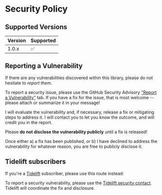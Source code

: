 # Security Policy

## Supported Versions

| Version | Supported          |
|---------|--------------------|
| 1.0.x   | :white_check_mark: |

## Reporting a Vulnerability

If there are any vulnerabilities discovered within this library, please do not hesitate to _report them_. 

To report a security issue, please use the GitHub Security Advisory ["Report a Vulnerability"](https://github.com/ericsizemore/php-project-template/security/advisories/new) tab. If you have a fix for the issue, that is most welcome -- please attach or summarize it in your message!

I will evaluate the vulnerability and, if necessary, release a fix or mitigating steps to address it. I will contact you to let you know the outcome, and will credit you in the report.

   Please **do not disclose the vulnerability publicly** until a fix is released!

Once either a) a fix has been published, or b) I have declined to address the vulnerability for whatever reason, you are free to publicly disclose it.

## Tidelift subscribers

If you're a [Tidelift](https://tidelift.com/) subscriber, please use this route instead:

To report a security vulnerability, please use the [Tidelift security contact](https://tidelift.com/security).
Tidelift will coordinate the fix and disclosure.
